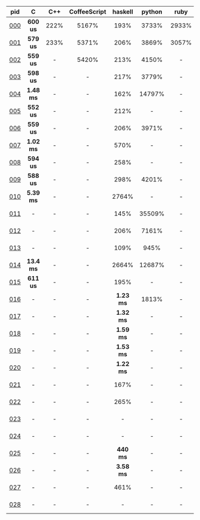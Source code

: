 pid | C | C++ | CoffeeScript | haskell | python | ruby | rust 
 :---: | :---: | :---: | :---: | :---: | :---: | :---: | :---:
[000](0/0/0) | **600 us** | 222% | 5167% | 193% | 3733% | 2933% | 263%
[001](0/0/1) | **579 us** | 233% | 5371% | 206% | 3869% | 3057% | 268%
[002](0/0/2) | **559 us** | - | 5420% | 213% | 4150% | - | 283%
[003](0/0/3) | **598 us** | - | - | 217% | 3779% | - | 266%
[004](0/0/4) | **1.48 ms** | - | - | 162% | 14797% | - | 156%
[005](0/0/5) | **552 us** | - | - | 212% | - | - | 288%
[006](0/0/6) | **559 us** | - | - | 206% | 3971% | - | 284%
[007](0/0/7) | **1.02 ms** | - | - | 570% | - | - | 199%
[008](0/0/8) | **594 us** | - | - | 258% | - | - | 333%
[009](0/0/9) | **588 us** | - | - | 298% | 4201% | - | 272%
[010](0/1/0) | **5.39 ms** | - | - | 2764% | - | - | 141%
[011](0/1/1) | - | - | - | 145% | 35509% | - | **1.67 ms**
[012](0/1/2) | - | - | - | 206% | 7161% | - | **8.77 ms**
[013](0/1/3) | - | - | - | 109% | 945% | - | **2.36 ms**
[014](0/1/4) | **13.4 ms** | - | - | 2664% | 12687% | - | 219%
[015](0/1/5) | **611 us** | - | - | 195% | - | - | 262%
[016](0/1/6) | - | - | - | **1.23 ms** | 1813% | - | 231%
[017](0/1/7) | - | - | - | **1.32 ms** | - | - | 122%
[018](0/1/8) | - | - | - | **1.59 ms** | - | - | 124%
[019](0/1/9) | - | - | - | **1.53 ms** | - | - | 105%
[020](0/2/0) | - | - | - | **1.22 ms** | - | - | 165%
[021](0/2/1) | - | - | - | 167% | - | - | **8.58 ms**
[022](0/2/2) | - | - | - | 265% | - | - | **3.17 ms**
[023](0/2/3) | - | - | - | - | - | - | **54.6 ms**
[024](0/2/4) | - | - | - | - | - | - | **1.61 ms**
[025](0/2/5) | - | - | - | **440 ms** | - | - | -
[026](0/2/6) | - | - | - | **3.58 ms** | - | - | 194%
[027](0/2/7) | - | - | - | 461% | - | - | **84.2 ms**
[028](0/2/8) | - | - | - | - | - | - | **1.6 ms**
